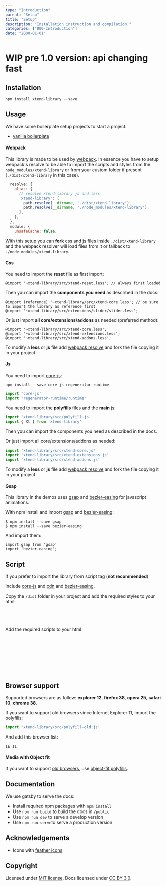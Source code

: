 ```yaml
---
type: "Introduction"
parent: "Setup"
title: "Setup"
description: "Installation instruction and compilation."
categories: ["000-Introduction"]
date: "2000-01-01"
---
```


# WIP pre 1.0 version: api changing fast

## Installation

```Shell
npm install xtend-library --save
```

## Usage

We have some boilerplate setup projects to start a project:

* [vanilla boilerplate](https://github.com/minimit/xtend-theme-vanilla)

#### Webpack

This library is made to be used by [webpack](https://github.com/webpack). In essence you have to setup webpack's resolve to be able to import the scripts and styles from the `node_modules/xtend-library` or from your custom folder if present (`./dist/xtend-library` in this case).

```jsx
  resolve: {
    alias: {
      // resolve xtend-library js and less
      'xtend-library': [
        path.resolve(__dirname, './dist/xtend-library'),
        path.resolve(__dirname, './node_modules/xtend-library'),
      ],
    },
  },
  module: {
    unsafeCache: false,
```

With this setup you can **fork** css and js files inside `./dist/xtend-library` and the webpack resolver will load files from it or fallback to `./node_modules/xtend-library`.

#### Css

You need to import the **reset** file as first import:

```less
@import '~xtend-library/src/xtend-reset.less'; // always first loaded
```

Then you can import the **components you need** as described in the docs:

```less
@import (reference) '~xtend-library/src/xtend-core.less'; // be sure to import the library as reference first
@import '~xtend-library/src/extensions/slider/slider.less';
```

Or just import **all core/extensions/addons** as needed (preferred method):

```less
@import '~xtend-library/src/xtend-core.less';
@import '~xtend-library/src/xtend-extensions.less';
@import '~xtend-library/src/xtend-addons.less';
```

To modify a **less** or **js** file add [webpack resolve](/introduction/setup#usage-webpack) and fork the file copying it in your project.

#### Js

You need to import [core-js](https://github.com/zloirock/core-js):

```Shell
npm install --save core-js regenerator-runtime
```

```jsx
import 'core-js'
import 'regenerator-runtime/runtime'
```

You need to import the **polyfills** files and the **main** js:

```jsx
import 'xtend-library/src/polyfill.js'
import { Xt } from 'xtend-library'
```

Then you can import the components you need as described in the docs.

Or just import all core/extensions/addons as needed:

```jsx
import 'xtend-library/src/xtend-core.js'
import 'xtend-library/src/xtend-extensions.js'
import 'xtend-library/src/xtend-addons.js'
```

To modify a **less** or **js** file add [webpack resolve](/introduction/setup#usage-webpack) and fork the file copying it in your project.

#### Gsap

This library in the demos uses [gsap](https://github.com/greensock/GreenSock-JS) and [bezier-easing](https://github.com/gre/bezier-easing) for javascript animations.

With npm install and import [gsap](https://www.npmjs.com/package/gsap) and [bezier-easing](https://www.npmjs.com/package/bezier-easing):

```
$ npm install --save gsap
$ npm install --save bezier-easing
```

And import them:

```
import gsap from 'gsap'
import 'bezier-easing';
```

## Script

If you prefer to import the library from script tag (**not recommended**)

Include [core-js](https://cdnjs.com/libraries/core-js) and [cdn](https://cdnjs.com/libraries/gsap) and [bezier-easing](https://www.jsdelivr.com/package/npm/bezier-easing).

Copy the `/dist` folder in your project and add the required styles to your html:

<pre class="language-markup">
<code class="language-markup">
<link rel="stylesheet" href="dist/xtend.min.css"/>
</code>
</pre>

Add the required scripts to your html

<pre class="language-markup">
<code class="language-markup">
<script src="dist/xtend-core.js"></script>
<!-- or <script src="dist/xtend-core-extensions.js"></script> -->
<!-- or <script src="dist/xtend-core-extensions-addons.js"></script> -->
</code>
</pre>

## Browser support

Supported browsers are as follow: **explorer 12**, **firefox 38**, **opera 25**, **safari 10**, **chrome 38**.

If you want to support old browsers since Internet Explorer 11, import the polyfills:

```jsx
import 'xtend-library/src/polyfill-old.js'
```

And add this browser list:

```Shell
IE 11
```

#### Media with Object fit

If you want to support [old browsers](https://caniuse.com/#feat=object-fit), use [object-fit polyfills](https://github.com/fregante/object-fit-images).

## Documentation

We use gatsby to serve the docs:

* Install required npm packages with `npm install`
* Use `npm run build` to build the docs in `/public`
* Use `npm run dev` to serve a develop version
* Use `npm run serve`to serve a production version

## Acknowledgements

* Icons with [feather icons](https://github.com/feathericons/feather)

## Copyright

Licensed under [MIT license](https://github.com/minimit/xtend-library/blob/master/LICENSE).
Docs licensed under [CC BY 3.0](https://github.com/minimit/xtend-library/blob/master/LICENSE-DOCS).

